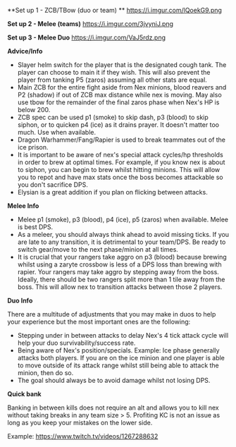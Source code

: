 **Set up 1 - ZCB/TBow (duo or team) **
https://i.imgur.com/lQoekG9.png

**Set up 2 - Melee (teams)**
https://i.imgur.com/3jvyniJ.png

**Set up 3 - Melee Duo**
https://i.imgur.com/VaJ5rdz.png

**Advice/Info**

- Slayer helm switch for the player that is the designated cough tank. The player can choose to main it if they wish. This will also prevent the player from tanking P5 (zaros) assuming all other stats are equal.
- Main ZCB for the entire fight aside from Nex minions, blood reavers and P2 (shadow) if out of ZCB max distance while nex is moving. May also use tbow for the remainder of the final zaros phase when Nex's HP is below 200.
- ZCB spec can be used p1 (smoke) to skip dash, p3 (blood) to skip siphon, or to quicken p4 (ice) as it drains prayer. It doesn't matter too much. Use when available. 
- Dragon Warhammer/Fang/Rapier is used to break teammates out of the ice prison.
- It is important to be aware of nex's special attack cycles/hp thresholds in order to brew at optimal times. For example, if you know nex is about to siphon, you can begin to brew whilst hitting minions. This will allow you to repot and have max stats once the boss becomes attackable so you don't sacrifice DPS. 
- Elysian is a great addition if you plan on flicking between attacks. 

**Melee Info**

- Melee p1 (smoke), p3 (blood), p4 (ice), p5 (zaros) when available. Melee is best DPS.
- As a meleer, you should always think ahead to avoid missing ticks. If you are late to any transition, it is detrimental to your team/DPS. Be ready to switch gear/move to the next phase/minion at all times.
- It is crucial that your rangers take aggro on p3 (blood) because brewing whilst using a zaryte crossbow is less of a DPS loss than brewing with rapier. Your rangers may take aggro by stepping away from the boss. Ideally, there should be two rangers split more than 1 tile away from the boss. This will allow nex to transition attacks between those 2 players. 

**Duo Info**

There are a multitude of adjustments that you may make in duos to help your experience but the most important ones are the following: 

- Stepping under in between attacks to delay Nex's 4 tick attack cycle will help your duo survivability/success rate.
- Being aware of Nex's position/specials. Example: Ice phase generally attacks both players. If you are on the ice minion and one player is able to move outside of its attack range whilst still being able to attack the minion, then do so. 
- The goal should always be to avoid damage whilst not losing DPS.

**Quick bank**

Banking in between kills does not require an alt and allows you to kill nex without taking breaks in any team size > 5. Profiting KC is not an issue as long as you keep your mistakes on the lower side. 

Example: https://www.twitch.tv/videos/1267288632
